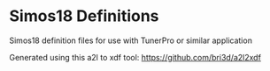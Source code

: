 # Simos18 Definitions
Simos18 definition files for use with TunerPro or similar application

Generated using this a2l to xdf tool:  https://github.com/bri3d/a2l2xdf
